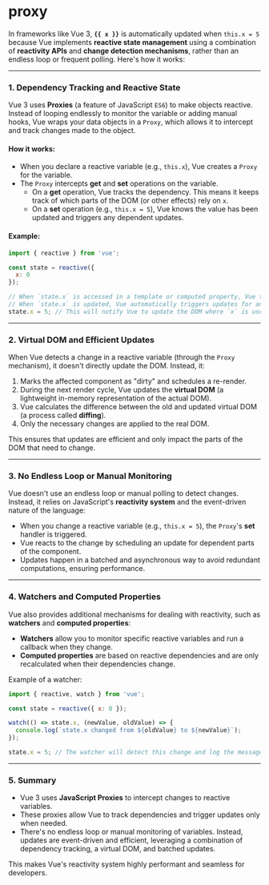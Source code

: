 # proxy

In frameworks like Vue 3, **`{{ x }}`** is automatically updated when `this.x = 5` because Vue implements **reactive state management** using a combination of **reactivity APIs** and **change detection mechanisms**, rather than an endless loop or frequent polling. Here's how it works:

---

### **1. Dependency Tracking and Reactive State**
Vue 3 uses **Proxies** (a feature of JavaScript `ES6`) to make objects reactive. Instead of looping endlessly to monitor the variable or adding manual hooks, Vue wraps your data objects in a `Proxy`, which allows it to intercept and track changes made to the object.

#### How it works:
- When you declare a reactive variable (e.g., `this.x`), Vue creates a `Proxy` for the variable.
- The `Proxy` intercepts **get** and **set** operations on the variable.
    - On a **get** operation, Vue tracks the dependency. This means it keeps track of which parts of the DOM (or other effects) rely on `x`.
    - On a **set** operation (e.g., `this.x = 5`), Vue knows the value has been updated and triggers any dependent updates.

#### Example:
```javascript
import { reactive } from 'vue';

const state = reactive({
  x: 0
});

// When `state.x` is accessed in a template or computed property, Vue tracks it.
// When `state.x` is updated, Vue automatically triggers updates for anything relying on `state.x`.
state.x = 5; // This will notify Vue to update the DOM where `x` is used.
```

---

### **2. Virtual DOM and Efficient Updates**
When Vue detects a change in a reactive variable (through the `Proxy` mechanism), it doesn't directly update the DOM. Instead, it:

1. Marks the affected component as "dirty" and schedules a re-render.
2. During the next render cycle, Vue updates the **virtual DOM** (a lightweight in-memory representation of the actual DOM).
3. Vue calculates the difference between the old and updated virtual DOM (a process called **diffing**).
4. Only the necessary changes are applied to the real DOM.

This ensures that updates are efficient and only impact the parts of the DOM that need to change.

---

### **3. No Endless Loop or Manual Monitoring**
Vue doesn't use an endless loop or manual polling to detect changes. Instead, it relies on JavaScript's **reactivity system** and the event-driven nature of the language:

- When you change a reactive variable (e.g., `this.x = 5`), the `Proxy`'s **set** handler is triggered.
- Vue reacts to the change by scheduling an update for dependent parts of the component.
- Updates happen in a batched and asynchronous way to avoid redundant computations, ensuring performance.

---

### **4. Watchers and Computed Properties**
Vue also provides additional mechanisms for dealing with reactivity, such as **watchers** and **computed properties**:
- **Watchers** allow you to monitor specific reactive variables and run a callback when they change.
- **Computed properties** are based on reactive dependencies and are only recalculated when their dependencies change.

Example of a watcher:
```javascript
import { reactive, watch } from 'vue';

const state = reactive({ x: 0 });

watch(() => state.x, (newValue, oldValue) => {
  console.log(`state.x changed from ${oldValue} to ${newValue}`);
});

state.x = 5; // The watcher will detect this change and log the message.
```

---

### **5. Summary**
- Vue 3 uses **JavaScript Proxies** to intercept changes to reactive variables.
- These proxies allow Vue to track dependencies and trigger updates only when needed.
- There's no endless loop or manual monitoring of variables. Instead, updates are event-driven and efficient, leveraging a combination of dependency tracking, a virtual DOM, and batched updates.

This makes Vue's reactivity system highly performant and seamless for developers.
